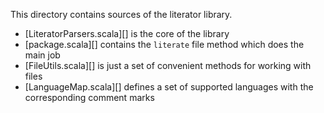 This directory contains sources of the literator library.

- [LiteratorParsers.scala][] is the core of the library
- [package.scala][] contains the `literate` file method which does the main job
- [FileUtils.scala][] is just a set of convenient methods for working with files
- [LanguageMap.scala][] defines a set of supported languages with the corresponding comment marks


[lib/FileUtils.scala]: lib/FileUtils.scala.md
[lib/LanguageMap.scala]: lib/LanguageMap.scala.md
[lib/LiteratorParsers.scala]: lib/LiteratorParsers.scala.md
[lib/package.scala]: lib/package.scala.md
[plugin/LiteratorPlugin.scala]: plugin/LiteratorPlugin.scala.md
[Readme.md]: Readme.md.md